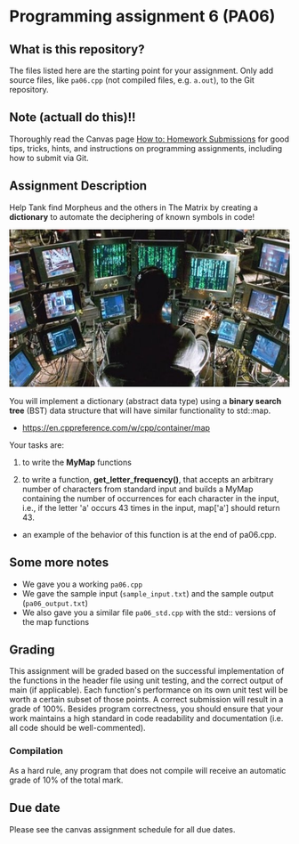 Programming assignment 6 (PA06)
===============================

## What is this repository?
The files listed here are the starting point for your assignment.
Only add source files, like `pa06.cpp` (not compiled files, e.g. `a.out`), to the Git repository.

## Note (actuall do this)!!
Thoroughly read the Canvas page [How to: Homework Submissions](https://mst.instructure.com/courses/51336/pages/how-to-homework-submissions) for good tips, tricks, hints, and instructions on programming assignments, including how to submit via Git.

## Assignment Description
Help Tank find Morpheus and the others in The Matrix by creating a
**dictionary** to automate the deciphering of known symbols in code!

![matrix](tank_matrix.jpg)

You will implement a dictionary (abstract data type) using a **binary search tree** (BST)
data structure that will have similar functionality to std::map.
  - https://en.cppreference.com/w/cpp/container/map

Your tasks are:

1. to write the **MyMap** functions

2. to write a function, **get_letter_frequency()**, that accepts an
arbitrary number of characters from standard input and builds a MyMap containing the
number of occurrences for each character in the input, i.e., if the letter 'a' occurs
43 times in the input, map['a'] should return 43.
  - an example of the behavior of this function is at the end of pa06.cpp.

## Some more notes
* We gave you a working `pa06.cpp`
* We gave the sample input (`sample_input.txt`) and the sample output (`pa06_output.txt`)
* We also gave you a similar file `pa06_std.cpp` with the std:: versions of the map functions

## Grading
This assignment will be graded based on the successful implementation of the functions in the header file using unit testing, and the correct output of main (if applicable). Each function's performance on its own unit test will be worth a certain subset of those points. A correct submission will result in a grade of 100%. Besides program correctness, you should ensure that your work maintains a high standard in code readability and documentation (i.e. all code should be well-commented).

### Compilation
As a hard rule, any program that does not compile will receive an automatic grade of 10% of the total mark.

## Due date
Please see the canvas assignment schedule for all due dates.
